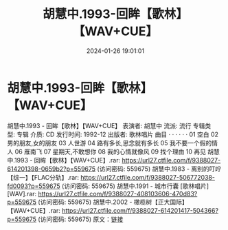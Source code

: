 ﻿---
title: 胡慧中.1993-回眸【歌林】【WAV+CUE】
date: 2024-01-26 19:01:01
categories: WAV车载音乐、镜像
tags: 华语中文
---
# 胡慧中.1993-回眸【歌林】【WAV+CUE】

胡慧中.1993 - 回眸【歌林】【WAV+CUE】
表演者: 胡慧中
流派: 流行
专辑类型: 专辑
介质: CD
发行时间: 1992-12
出版者: 歌林唱片
曲目
· · · · · ·
01 空白
02 男的朋友,女的朋友
03 人世游
04 路有多长,思念就有多长
05 我不要一个假的情人
06 雁南飞
07 星期天,不敢想你
08 我的心情就像风
09 找个理由
10 再见
胡慧中.1993 - 回眸【歌林】【WAV+CUE】.rar: https://url27.ctfile.com/f/9388027-614201398-0659b2?p=559675
(访问密码: 559675)
胡慧中.1983 - 离别的叮咛【综一】【FLAC分轨】.rar: https://url27.ctfile.com/f/9388027-506772038-fd0093?p=559675
(访问密码: 559675)
胡慧中.1991 - 城市行囊 [歌林唱片][WAV].rar: https://url27.ctfile.com/f/9388027-408103606-470d83?p=559675
(访问密码: 559675)
胡慧中.2002 - 橄榄树【正大国际】【WAV+CUE】.rar: https://url27.ctfile.com/f/9388027-614201417-504366?p=559675
(访问密码: 559675)
原文：[链接](https://blog.sina.com.cn/s/blog_1647c7e76010314bc.html)